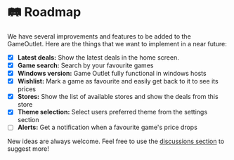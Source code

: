 # 🛤️ Roadmap

We have several improvements and features to be added to the GameOutlet. Here are the things that we want to implement
in a near future:
- [x] **Latest deals:** Show the latest deals in the home screen.  
- [x] **Game search:** Search by your favourite games
- [x] **Windows version:** Game Outlet fully functional in windows hosts
- [x] **Wishlist:** Mark a game as favourite and easily get back to it to see its prices
- [x] **Stores:** Show the list of available stores and show the deals from this store
- [x] **Theme selection:** Select users preferred theme from the settings section
- [ ] **Alerts:** Get a notification when a favourite game's price drops

New ideas are always welcome. Feel free to use the [discussions section](https://github.com/AppOutlet/GameOutlet/discussions) to suggest more!
